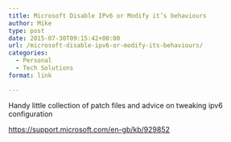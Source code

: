 ```yaml
---
title: Microsoft Disable IPv6 or Modify it’s behaviours
author: Mike
type: post
date: 2015-07-30T09:15:42+00:00
url: /microsoft-disable-ipv6-or-modify-its-behaviours/
categories:
  - Personal
  - Tech Solutions
format: link

---
```

Handy little collection of patch files and advice on tweaking ipv6 configuration

<a href="https://support.microsoft.com/en-gb/kb/929852" target="_blank" rel="noopener">https://support.microsoft.com/en-gb/kb/929852</a>